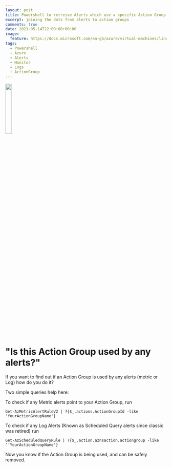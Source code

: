 ```yaml
---
layout: post
title: Powershell to retreive Alerts which use a specific Action Group
excerpt: joining the dots from alerts to action groups
comments: true
date: 2021-05-14T22:00:00+00:00
image:
  feature: https://docs.microsoft.com/en-gb/azure/virtual-machines/linux/media/index/logo_powershell.svg
tags: 
  - Powershell
  - Azure
  - Alerts
  - Monitor
  - Logs
  - ActionGroup
---
```

<img src="https://docs.microsoft.com/en-gb/azure/virtual-machines/linux/media/index/logo_powershell.svg" height="20%" width="20%">

<H1>"Is this Action Group used by any alerts?"</H1>
If you want to find out if an Action Group is used by any alerts (metric or Log) how do you do it?

Two simple queries help here:

To check if any Metric alerts point to your Action Group, run
```
Get-AzMetricAlertRuleV2 | ?{$_.actions.ActionGroupId -like 'YourActionGroupName'}
```

To check if any Log Alerts (Known as Scheduled Query alerts since classic was retired)
run
```
Get-AzScheduledQueryRule | ?{$_.action.aznsaction.actiongroup -like ''YourActionGroupName'}
```

Now you know if the Action Group is being used, and can be safely removed.
